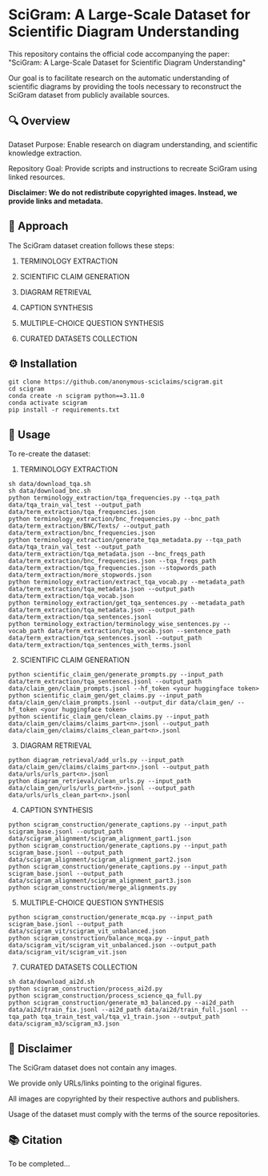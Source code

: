 # SciGram: A Large-Scale Dataset for Scientific Diagram Understanding

This repository contains the official code accompanying the paper:
"SciGram: A Large-Scale Dataset for Scientific Diagram Understanding"

Our goal is to facilitate research on the automatic understanding of scientific diagrams by providing the tools necessary to reconstruct the SciGram dataset from publicly available sources.


## 🔍 Overview

Dataset Purpose: Enable research on diagram understanding, and scientific knowledge extraction.

Repository Goal: Provide scripts and instructions to recreate SciGram using linked resources.

**Disclaimer: We do not redistribute copyrighted images. Instead, we provide links and metadata.**


## 🧩 Approach

The SciGram dataset creation follows these steps:

1. TERMINOLOGY EXTRACTION

2. SCIENTIFIC CLAIM GENERATION

3. DIAGRAM RETRIEVAL

4. CAPTION SYNTHESIS

5. MULTIPLE-CHOICE QUESTION SYNTHESIS

6. CURATED DATASETS COLLECTION


## ⚙️ Installation
```
git clone https://github.com/anonymous-sciclaims/scigram.git
cd scigram
conda create -n scigram python==3.11.0
conda activate scigram
pip install -r requirements.txt
```

## 🚀 Usage

To re-create the dataset:

1. TERMINOLOGY EXTRACTION
```
sh data/download_tqa.sh
sh data/download_bnc.sh
python terminology_extraction/tqa_frequencies.py --tqa_path data/tqa_train_val_test --output_path data/term_extraction/tqa_frequencies.json
python terminology_extraction/bnc_frequencies.py --bnc_path data/term_extraction/BNC/Texts/ --output_path data/term_extraction/bnc_frequencies.json
python terminology_extraction/generate_tqa_metadata.py --tqa_path data/tqa_train_val_test --output_path data/term_extraction/tqa_metadata.json --bnc_freqs_path data/term_extraction/bnc_frequencies.json --tqa_freqs_path data/term_extraction/tqa_frequencies.json --stopwords_path data/term_extraction/more_stopwords.json
python terminology_extraction/extract_tqa_vocab.py --metadata_path data/term_extraction/tqa_metadata.json --output_path data/term_extraction/tqa_vocab.json
python terminology_extraction/get_tqa_sentences.py --metadata_path data/term_extraction/tqa_metadata.json --output_path data/term_extraction/tqa_sentences.jsonl
python terminology_extraction/terminology_wise_sentences.py --vocab_path data/term_extraction/tqa_vocab.json --sentence_path data/term_extraction/tqa_sentences.jsonl --output_path data/term_extraction/tqa_sentences_with_terms.jsonl

```
2. SCIENTIFIC CLAIM GENERATION
```
python scientific_claim_gen/generate_prompts.py --input_path data/term_extraction/tqa_sentences.jsonl --output_path data/claim_gen/claim_prompts.jsonl --hf_token <your huggingface token>
python scientific_claim_gen/get_claims.py --input_path data/claim_gen/claim_prompts.jsonl --output_dir data/claim_gen/ --hf_token <your huggingface token>
python scientific_claim_gen/clean_claims.py --input_path data/claim_gen/claims/claims_part<n>.jsonl --output_path data/claim_gen/claims/claims_clean_part<n>.jsonl
```
3. DIAGRAM RETRIEVAL
```
python diagram_retrieval/add_urls.py --input_path data/claim_gen/claims/claims_part<n>.jsonl --output_path data/urls/urls_part<n>.jsonl
python diagram_retrieval/clean_urls.py --input_path data/claim_gen/urls/urls_part<n>.jsonl --output_path data/urls/urls_clean_part<n>.jsonl
```
4. CAPTION SYNTHESIS
```
python scigram_construction/generate_captions.py --input_path scigram_base.jsonl --output_path data/scigram_alignment/scigram_alignment_part1.json
python scigram_construction/generate_captions.py --input_path scigram_base.jsonl --output_path data/scigram_alignment/scigram_alignment_part2.json
python scigram_construction/generate_captions.py --input_path scigram_base.jsonl --output_path data/scigram_alignment/scigram_alignment_part3.json
python scigram_construction/merge_alignments.py
```
5. MULTIPLE-CHOICE QUESTION SYNTHESIS
```
python scigram_construction/generate_mcqa.py --input_path scigram_base.jsonl --output_path data/scigram_vit/scigram_vit_unbalanced.json
python scigram_construction/balance_mcqa.py --input_path data/scigram_vit/scigram_vit_unbalanced.json --output_path data/scigram_vit/scigram_vit.json
```
7. CURATED DATASETS COLLECTION
```
sh data/download_ai2d.sh
python scigram_construction/process_ai2d.py
python scigram_construction/process_science_qa_full.py
python scigram_construction/generate_m3_balanced.py --ai2d_path data/ai2d/train_fix.jsonl --ai2d_path data/ai2d/train_full.jsonl --tqa_path tqa_train_test_val/tqa_v1_train.json --output_path data/scigram_m3/scigram_m3.json
```


## 📄 Disclaimer

The SciGram dataset does not contain any images.

We provide only URLs/links pointing to the original figures.

All images are copyrighted by their respective authors and publishers.

Usage of the dataset must comply with the terms of the source repositories.


## 📚 Citation

To be completed...
